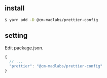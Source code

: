 ## install
```bash
$ yarn add -D @cm-madlabs/prettier-config
```

## setting
Edit package.json.

```javascript
{
  // ...
  "prettier": "@cm-madlabs/prettier-config"
}
````